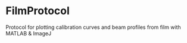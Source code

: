 # FilmProtocol
Protocol for plotting calibration curves and beam profiles from film with MATLAB &amp; ImageJ
